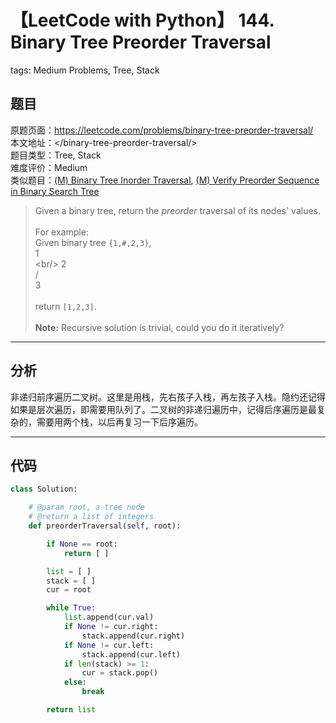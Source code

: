 # 【LeetCode with Python】 144. Binary Tree Preorder Traversal
tags: Medium Problems, Tree, Stack

## 题目
原题页面：<https://leetcode.com/problems/binary-tree-preorder-traversal/><br/>
本文地址：<<leetcode-with-python-domain>/binary-tree-preorder-traversal/><br/>
题目类型：Tree, Stack<br/>
难度评价：Medium<br/>
类似题目：[(M) Binary Tree Inorder Traversal](/binary-tree-inorder-traversal/), [(M) Verify Preorder Sequence in Binary Search Tree](/verify-preorder-sequence-in-binary-search-tree/)<br/>

> Given a binary tree, return the *preorder* traversal of its nodes' values.<br/>
><br/>
> For example:<br/>
> Given binary tree `{1,#,2,3}`,
><br/>
>        1<br/>
>         \<br/>
>          2<br/>
>         /<br/>
>        3<br/>
><br/>
> return `[1,2,3]`.<br/>
><br/>
> **Note:** Recursive solution is trivial, could you do it iteratively?<br/>

<!-- more -->

---
## 分析
非递归前序遍历二叉树。这里是用栈，先右孩子入栈，再左孩子入栈。隐约还记得如果是层次遍历，即需要用队列了。二叉树的非递归遍历中，记得后序遍历是最复杂的，需要用两个栈，以后再复习一下后序遍历。<br/>

---
## 代码
``` python
class Solution:

    # @param root, a tree node
    # @return a list of integers
    def preorderTraversal(self, root):

        if None == root:
            return [ ]

        list = [ ]
        stack = [ ]
        cur = root

        while True:
            list.append(cur.val)
            if None != cur.right:
                stack.append(cur.right)
            if None != cur.left:
                stack.append(cur.left)
            if len(stack) >= 1:
                cur = stack.pop()
            else:
                break

        return list
```
